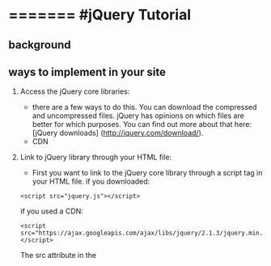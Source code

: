 =======
#jQuery Tutorial
===

## background

## ways to implement in your site
1. Access the jQuery core libraries:
    * there are a few ways to do this. You can download the compressed and uncompressed files. jQuery has opinions on which files are better for which purposes.
    You can find out more about that here: [jQuery downloads] (http://jquery.com/download/).
    * CDN
1. Link to jQuery library through your HTML file:
    * First you want to link to the jQuery core library through a script tag in your HTML file.
    if you downloaded:
    ```
    <script src="jquery.js"></script>
    ```
    if you used a CDN:
    ```
    <script src="https://ajax.googleapis.com/ajax/libs/jquery/2.1.3/jquery.min.js"></script>
    ```

    The src attribute in the <script> element must point to a copy of jQuery.


## structure of dependencies - explanation

## what are some popular uses

## effects

## events

## traversing
